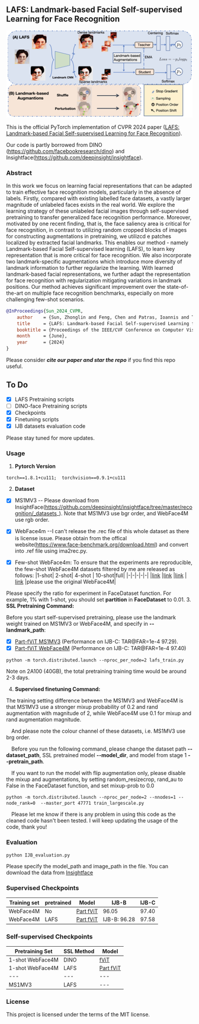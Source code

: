 ## **LAFS: Landmark-based Facial Self-supervised Learning for Face Recognition**

![LAFS](image/LAFS_img.jpg)
<!---
<p align="center">
    <img src="image/LAFS_aug_small_v3.pdf" alt="pdf" width="600"/>
</p> 
-->
<!--- 添加一下main图片，我没找到png版本的大图-->

This is the official PyTorch implementation of CVPR 2024 paper  ([LAFS: Landmark-based Facial Self-supervised Learning for Face Recognition](https://arxiv.org/abs/2403.08161)).

Our code is partly borrowed from DINO (https://github.com/facebookresearch/dino) and Insightface(https://github.com/deepinsight/insightface).

### Abstract
In this work we focus on learning facial representations that can be adapted to train effective face recognition models, particularly in the absence of labels. Firstly, compared with existing labelled face datasets, a vastly larger magnitude of unlabeled faces exists in the real world. We explore the learning strategy of these unlabeled facial images through self-supervised pretraining to transfer generalized face recognition performance. Moreover, motivated by one recent finding, that is, the face saliency area is critical for face recognition, in contrast to utilizing random cropped blocks of images for constructing augmentations in pretraining, we utilizcd e patches localized by extracted facial landmarks. This enables our method - namely Landmark-based Facial Self-supervised learning (LAFS), to learn key representation that is more critical for face recognition. We also incorporate two landmark-specific augmentations which introduce more diversity of landmark information to further regularize the learning. With learned landmark-based facial representations, we further adapt the representation for face recognition with regularization mitigating variations in landmark positions. Our method achieves significant improvement over the state-of-the-art on multiple face recognition benchmarks, especially on more challenging few-shot scenarios.

```bibtex
@InProceedings{Sun_2024_CVPR,
    author    = {Sun, Zhonglin and Feng, Chen and Patras, Ioannis and Tzimiropoulos, Georgios},
    title     = {LAFS: Landmark-based Facial Self-supervised Learning for Face Recognition},
    booktitle = {Proceedings of the IEEE/CVF Conference on Computer Vision and Pattern Recognition (CVPR)},
    month     = {June},
    year      = {2024}
}
```
Please consider ***cite our paper and star the repo*** if you find this repo useful.



## To Do

- [x] LAFS Pretraining scripts
- [ ] DINO-face Pretraining scripts
- [x] Checkpoints
- [x] Finetuning scripts
- [x] IJB datasets evaluation code

Please stay tuned for more updates.
### Usage
1. **Pytorch Version**
```
torch==1.8.1+cu111;  torchvision==0.9.1+cu111
```
2. **Dataset**

- [x] MS1MV3    -- Please download from InsightFace(https://github.com/deepinsight/insightface/tree/master/recognition/_datasets_). Note that MS1MV3 use bgr order, and WebFace4M use rgb order.
- [x] WebFace4m  --I can't release the .rec file of this whole dataset as there is license issue. Please obtain from the offical website(https://www.face-benchmark.org/download.html) and convert into .ref file using ima2rec.py.

- [x] Few-shot WebFace4m:  To ensure that the experiments are reproducible, the few-shot WebFace4M datasets filtered by me are released as follows:
|1-shot| 2-shot| 4-shot | 10-shot|full|
|-|-|-|-|-|
|[link](https://1drv.ms/u/c/7bd58491c54e4351/EWEv9Aw72klBpYfYLNJMII8BGvGuoIXeVV5OutzKbOn3dA?e=ofxekc) |[link](https://1drv.ms/u/c/7bd58491c54e4351/EeVKM5eAu2hJvXle4cxjLkABHwZEGjTAK4S3Lt7KfsFi8w?e=tKrcBE) |[link](https://1drv.ms/u/c/7bd58491c54e4351/ESDN7Xq-cdBAmTNcQokuoekB093IxDhjZ3WCMMkr6Gq3ZA?e=cHWVA3) | [link](https://1drv.ms/u/c/7bd58491c54e4351/ET0ml8yWbWlAptv5LgjNXfoBlX4ru7A4fpE6z7vH2eA-JA?e=4W52Is) |please use the original WebFace4M|

Please specify the ratio for experiment in FaceDataset function. For example, 1% with 1-shot, you should set **partition** in **FaceDataset** to 0.01.
3. **SSL Pretraining Command:**

Before you start self-supervised pretraining, please use the landmark weight trained on MS1MV3 or WebFace4M, and specify in **--landmark_path**:

- [x] [Part-fViT MS1MV3](https://drive.google.com/file/d/1ev-y0aOmt1mhQCCZwh3ef204ibszi1Rl/view?usp=sharing) (Performance on IJB-C: TAR@FAR=1e-4 97.29).
- [x] [Part-fViT WebFace4M](https://drive.google.com/file/d/16fsYE-j4v6dh7V-_aM0nnU9VdjjlZ1VX/view?usp=drive_link) (Performance on IJB-C: TAR@FAR=1e-4 97.40)

```
python -m torch.distributed.launch --nproc_per_node=2 lafs_train.py
```
Note on 2A100 (40GB), the total pretraining training time would be around 2-3 days. 

4. **Supervised finetuning Command:**

The training setting difference between the MS1MV3 and WebFace4M is that MS1MV3 use a stronger mixup probability of 0.2 and rand augmentation with magnitude of 2, while WebFace4M use 0.1 for mixup and rand augmentation magnitude. 

&emsp;And please note the colour channel of these datasets, i.e. MS1MV3 use brg order.

&emsp;Before you run the following command, please change the dataset path **--dataset_path**, SSL pretrained model **--model_dir**, and model from stage 1 **--pretrain_path**.

&emsp;If you want to run the model with flip augmentation only, please disable the mixup and augmentations, by setting random_resizecrop, rand_au to False in the FaceDataset function, and set mixup-prob to 0.0


```
python -m torch.distributed.launch --nproc_per_node=2 --nnodes=1 --node_rank=0  --master_port 47771 train_largescale.py
```


&emsp;Please let me know if there is any problem in using this code as the cleaned code hasn't been tested. I will keep updating the usage of the code, thank you!

### Evaluation
```
python IJB_evaluation.py
```
Please specify the model_path and image_path in the file. You can download the data from [Insightface](https://drive.google.com/file/d/1aC4zf2Bn0xCVH_ZtEuQipR2JvRb1bf8o/view?usp=sharing)
### Supervised Checkpoints
|Training set   | pretrained|Model  | IJB-B| IJB-C|
|---            | ---       | ---   | ---        |---|
|WebFace4M      | No        | [Part fViT](https://drive.google.com/file/d/16fsYE-j4v6dh7V-_aM0nnU9VdjjlZ1VX/view?usp=drive_link)      | 96.05| 97.40|
|WebFace4M      | LAFS      | [Part fViT](https://drive.google.com/file/d/1BUYm2Bcgp8ZRlBcwOZxiJtWiQAvK2Ujy/view?usp=drive_link)|   IJB-B: 96.28| 97.58|

### Self-supervised Checkpoints
|Pretraining Set   | SSL Method|Model  |
|---             | ---       | ---   |
|1-shot WebFace4M      | DINO        | [fViT](https://drive.google.com/file/d/19hbQYNnMvJ5enKlxOQnb5QSCefL6MTuA/view?usp=drive_link)      |
|1-shot WebFace4M      | LAFS      | [Part fViT](https://drive.google.com/file/d/1WykUT8MRBbc8Oc-WjQ_aya2ubfLPMgae/view?usp=drive_link)|   
|---             | ---      | ---   |
|MS1MV3          | LAFS      | ---   | 
### License
This project is licensed under the terms of the MIT license.
